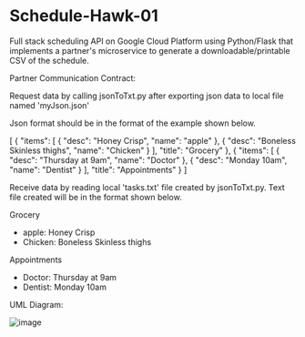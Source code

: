 # Schedule-Hawk-01
Full stack scheduling API on Google Cloud Platform using Python/Flask that implements a partner's microservice to generate a downloadable/printable 
CSV of the schedule.

Partner Communication Contract:

Request data by calling jsonToTxt.py after exporting json data to local file named 'myJson.json'

Json format should be in the format of the example shown below.

[
    {
        "items": [
            {
                "desc": "Honey Crisp",
                "name": "apple"
            },
            {
                "desc": "Boneless Skinless thighs",
                "name": "Chicken"
            }
        ],
        "title": "Grocery"
    },
    {
        "items": [
            {
                "desc": "Thursday at 9am",
                "name": "Doctor"
            },
            {
                "desc": "Monday 10am",
                "name": "Dentist"
            }
        ],
        "title": "Appointments"
    }
]

Receive data by reading local 'tasks.txt' file created by jsonToTxt.py.
Text file created will be in the format shown below.

Grocery 
- apple: Honey Crisp 
- Chicken: Boneless Skinless thighs 

Appointments 
- Doctor: Thursday at 9am 
- Dentist: Monday 10am 

UML Diagram:

![image](https://user-images.githubusercontent.com/59400213/180667332-f6654a71-b9b4-44db-abfe-63e75131147d.png)

